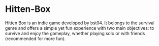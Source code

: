 # Hitten-Box
Hitten Box is an indie game developed by bst04. It belongs to the survival genre and offers a simple yet fun experience with two main objectives: to survive and enjoy the gameplay, whether playing solo or with friends (recommended for more fun).
